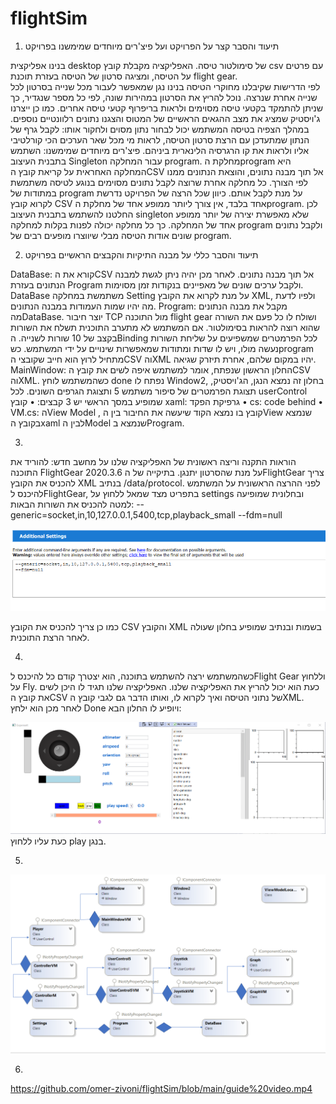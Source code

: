 # flightSim

1.	תיעוד והסבר קצר על הפרויקט ועל פיצ'רים מיוחדים שמימשנו בפרויקט

 בנינו אפליקצית desktop של סימולטור טיסה. 
האפליקציה מקבלת קובץ csv עם פרטים על הטיסה, ומציגה סרטון של הטיסה בעזרת תוכנת  flight gear.  
לפי הדרישות שקיבלנו מחוקרי הטיסה בנינו נגן שמאפשר לעבור מכל שנייה בסרטון לכל שנייה אחרת שנרצה. נוכל להריץ את הסרטון במהירות שונה, לפי כל מספר שנגדיר, כך שניתן להתמקד בקטעי טיסה מסוימים ולראות בריפרוף קטעי טיסה אחרים. 
כמו כן ייצרנו ג'ויסטיק שמציג את מצב ההגאים הראשיים של המטוס והצגנו נתונים רלוונטיים נוספים. במהלך הצפיה בטיסה המשתמש יכול לבחור נתון מסוים ולחקור אותו: לקבל גרף של הנתון שמתעדכן עם הרצת סרטון הטיסה, לראות מי מכל שאר הערכים הכי קורלטיבי אליו ולראות את קו הרגרסיה הלינארית ביניהם.
פיצ'רים מיוחדים שמימשנו: השתמש בתבנית העיצוב Singleton עבור המחלקה program. מחלקת הprogram היא המחלקה האחראית על קריאת קובץ הCSV אל תוך מבנה נתונים, והוצאת הנתונים ממנו לפי הצורך.
כל מחלקה אחרת שרוצה לקבל נתונים מסוימים בנוגע לטיסה משתמשת במתודות של program על מנת לקבל אותם. כיוון שכל הרצה של הפרויקט נדרשת לקרוא קובץ CSV אחד בלבד, אין צורך ליותר ממופע אחד של מחלקת הprogram. לכן החלטנו להשתמש בתבנית העיצוב singleton שלא מאפשרת יצירה של יותר ממופע אחד של המחלקה. כך כל מחלקה יכולה לפנות בקלות למחלקה program ולקבל נתונים שונים אודות הטיסה מבלי שיווצרו מופעים רבים של program.

2.	תיעוד והסבר כללי על מבנה התיקיות והקבצים הראשיים בפרויקט

DataBase: קורא את הCSV אל תוך מבנה נתונים. לאחר מכן יהיה ניתן לגשת למבנה הנתונים בעזרת Program ולקבל ערכים שונים של מאפיינים בנקודות זמן מסוימות. DataBase משתמשת במחלקה Setting על מנת לקרוא את הקובץ XML, ולפיו לדעת מה יהיו שמות העמודות במבנה הנתונים.
Program: מקבל את מבנה הנתונים מהDataBase.
יוצר חיבור TCP מול התוכנה flight gear ושולח לו כל פעם את השורה שהוא רוצה להראות בסימולטור. אם המשתמש לא מתערב התוכנית תשלח את השורות בקצב של 10 שורות לשנייה.
 הBinding לכל הפרמטרים שמשפיעים על שליחת השורות נעשה מולו, ויש לו שדות ומתודות שמאפשרות שינויים על ידי המשתמש.
כשprogram מתחיל לרוץ הוא חייב שקובצי הCSV והXML יהיו במקום שלהם, אחרת תיזרק שגיאה.
MainWindow: החלון הראשון שנפתח, אומר למשתמש איפה לשים את קובץ הCSV והXML. כשהמשתמש לוחץ done נפתח לו Window2, בחלון זה נמצא הנגן, הג'ויסטיק, תצוגת הפרמטרים של סיפור משתמש 5 ותצוגת הגרפים השונים.
לכל userControl שמופיע במסך הראשי יש 3 קבצים:
•	קובץ xaml: גרפיקת הפקד
•	cs: code behind 
•	VM.cs: הView Model , קובץ בו נמצא הקוד שיעשה את החיבור בין הView שנמצא בקובץ הxaml לבין הModel שנמצא בProgram.


3.	

הוראות התקנה וריצה ראשונית של האפליקציה שלנו על מחשב חדש:
 להוריד את התוכנה FlightGear 2020.3.6 על מנת שהסרטון יתנגן. בתיקייה של הFlightGear צריך להכניס את הקובץ XML בנתיב /data/protocol.
לפני ההרצה הראשונית על המשתמש להיכנס לFlightGear, בתפריט מצד שמאל ללחוץ על settings  ובחלונית שמופיעה למטה להכניס את השורות הבאות:
--generic=socket,in,10,127.0.0.1,5400,tcp,playback_small
--fdm=null

![section 3](https://github.com/omer-zivoni/flightSim/blob/main/screen%20shots/section%203.png)

כמו כן צריך להכניס את הקובץ CSV והקובץ XML בשמות ובנתיב שמופיע בחלון שעולה 
לאחר הרצת התוכנית.

4.

כשהמשתמש ירצה להשתמש בתוכנה, הוא יצטרך קודם כל להיכנס לFlight Gear וללחוץ על Fly.
כעת הוא יכול להריץ את האפליקציה שלנו. האפליקציה שלנו תגיד לו היכן לשים את קובץ הCSV של נתוני הטיסה ואיך לקרוא לו, ואותו הדבר גם לגבי קובץ הXML. לאחר מכן הוא ילחץ Done ויופיע לו החלון הבא:

![section 4](https://github.com/omer-zivoni/flightSim/blob/main/screen%20shots/section%204.png)
כעת עליו ללחוץ play בנגן.

5. 

![section 5](https://github.com/omer-zivoni/flightSim/blob/main/screen%20shots/section%205.png)

6.
https://github.com/omer-zivoni/flightSim/blob/main/guide%20video.mp4
